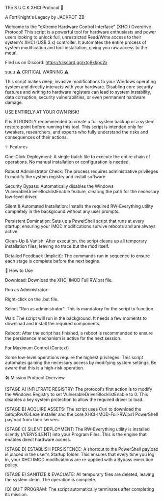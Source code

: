The S.U.C.K XHCI Protocol 🚀

A FortKnight's Legacy by JACKPOT_ZB

Welcome to the "eXtreme Hardware Control Interface" (XHCI) Overdrive Protocol! This script is a powerful tool for hardware enthusiasts and power users looking to unlock full, unrestricted Read/Write access to their system's XHCI (USB 3.x) controller. It automates the entire process of system modification and tool installation, giving you raw access to the metal.

Find us on Discord: https://discord.gg/xtgBxkpc2x

suuu
⚠️ CRITICAL WARNING ⚠️

This script makes deep, invasive modifications to your Windows operating system and directly interacts with your hardware. Disabling core security features and writing to hardware registers can lead to system instability, data corruption, security vulnerabilities, or even permanent hardware damage.

USE ENTIRELY AT YOUR OWN RISK!

It is STRONGLY recommended to create a full system backup or a system restore point before running this tool. This script is intended only for tweakers, researchers, and experts who fully understand the risks and consequences of their actions.

✨ Features

One-Click Deployment: A single batch file to execute the entire chain of operations. No manual installation or configuration is needed.

Robust Administrator Check: The process requires administrative privileges to modify the system registry and install software.

Security Bypass: Automatically disables the Windows VulnerableDriverBlocklistEnable feature, clearing the path for the necessary low-level driver.

Silent & Automated Installation: Installs the required RW-Everything utility completely in the background without any user prompts.

Persistent Domination: Sets up a PowerShell script that runs at every startup, ensuring your IMOD modifications survive reboots and are always active.

Clean-Up & Vanish: After execution, the script cleans up all temporary installation files, leaving no trace but the mod itself.

Detailed Feedback (Implicit): The commands run in sequence to ensure each stage is complete before the next begins.

🚀 How to Use

Download: Download the XHCI IMOD Full RW.bat file.

Run as Administrator:

Right-click on the .bat file.

Select "Run as administrator". This is mandatory for the script to function.

Wait: The script will run in the background. It needs a few moments to download and install the required components.

Reboot: After the script has finished, a reboot is recommended to ensure the persistence mechanism is active for the next session.

For Maximum Control (Context)

Some low-level operations require the highest privileges. This script automates gaining the necessary access by modifying system settings. Be aware that this is a high-risk operation.

🛠️ Mission Protocol Overview

[STAGE A] INFILTRATE REGISTRY: The protocol's first action is to modify the Windows Registry to set VulnerableDriverBlocklistEnable to 0. This disables a key system protection to allow the required driver to load.

[STAGE B] ACQUIRE ASSETS: The script uses Curl to download the SetupRwX64.exe installer and the core XHCI-IMOD-Full-RW.ps1 PowerShell payload from their servers.

[STAGE C] SILENT DEPLOYMENT: The RW-Everything utility is installed silently (/VERYSILENT) into your Program Files. This is the engine that enables direct hardware access.

[STAGE D] ESTABLISH PERSISTENCE: A shortcut to the PowerShell payload is placed in the user's Startup folder. This ensures that every time you log in, your XHCI IMOD modifications are re-applied with a Bypass execution policy.

[STAGE E] SANITIZE & EVACUATE: All temporary files are deleted, leaving the system clean. The operation is complete.

[Q] QUIT PROGRAM: The script automatically terminates after completing its mission.
